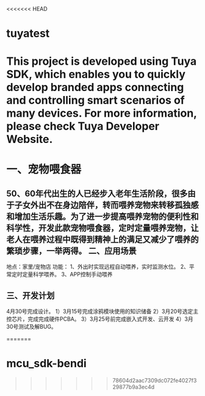 <<<<<<< HEAD
# tuyatest
This project is developed using Tuya SDK, which enables you to quickly develop branded apps connecting and controlling smart scenarios of many devices.         For more information, please check Tuya Developer Website.
====
一、宠物喂食器
====
50、60年代出生的人已经步入老年生活阶段，很多由于子女外出不在身边陪伴，转而喂养宠物来转移孤独感和增加生活乐趣。为了进一步提高喂养宠物的便利性和科学性，开发此款宠物喂食器，定时定量喂养宠物，让老人在喂养过程中既得到精神上的满足又减少了喂养的繁琐步骤，一举两得。
二、应用场景
----
地点：家里/宠物店
功能：
1、外出时实现远程自动喂养，实时监测水位。
2、平常定时定量科学喂养。
3、APP控制手动喂养

三、开发计划
---
4月30号完成设计。
1）3月15号完成涂鸦模块使用的知识储备
2）3月20号选定主控芯片，完成完成硬件PCBA。
3）3月25号前完成嵌入式开发、云开发
4）3月30号测试及解BUG。


=======
# mcu_sdk-bendi
>>>>>>> 78604d2aac7309dc072fe4027f329877b9a3ec4d
